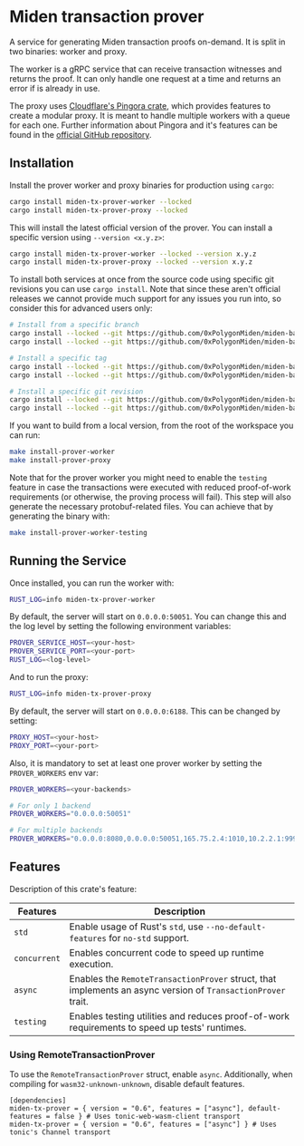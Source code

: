 # Miden transaction prover

A service for generating Miden transaction proofs on-demand. It is split in two binaries: worker
and proxy.

The worker is a gRPC service that can receive transaction witnesses and returns the proof. It can
only handle one request at a time and returns an error if is already in use.

The proxy uses [Cloudflare's Pingora crate](https://crates.io/crates/pingora), which provides features to create a modular proxy. It is
meant to handle multiple workers with a queue for each one. Further information about Pingora and it's features can be found in the [official GitHub repository](https://github.com/cloudflare/pingora).

## Installation

Install the prover worker and proxy binaries for production using `cargo`:

```sh
cargo install miden-tx-prover-worker --locked
cargo install miden-tx-prover-proxy --locked
```

This will install the latest official version of the prover. You can install a specific version using `--version <x.y.z>`:

```sh
cargo install miden-tx-prover-worker --locked --version x.y.z
cargo install miden-tx-prover-proxy --locked --version x.y.z
```

To install both services at once from the source code using specific git revisions you can use `cargo install`. Note that since these aren't official releases we cannot provide much support for any issues you run into, so consider this for advanced users only:

```sh
# Install from a specific branch
cargo install --locked --git https://github.com/0xPolygonMiden/miden-base miden-tx-prover-worker --branch <branch>
cargo install --locked --git https://github.com/0xPolygonMiden/miden-base miden-tx-prover-proxy --branch <branch>

# Install a specific tag
cargo install --locked --git https://github.com/0xPolygonMiden/miden-base miden-tx-prover-worker --tag <tag>
cargo install --locked --git https://github.com/0xPolygonMiden/miden-base miden-tx-prover-proxy --tag <tag>

# Install a specific git revision
cargo install --locked --git https://github.com/0xPolygonMiden/miden-base miden-tx-prover-worker --rev <git-sha>
cargo install --locked --git https://github.com/0xPolygonMiden/miden-base miden-tx-prover-proxy --rev <git-sha>
```
If you want to build from a local version, from the root of the workspace you can run:

```bash
make install-prover-worker
make install-prover-proxy
```

Note that for the prover worker you might need to enable the `testing` feature in case the transactions were executed with reduced proof-of-work requirements (or otherwise, the proving process will fail). This step will also generate the necessary protobuf-related files. You can achieve that by generating the binary with:

```bash
make install-prover-worker-testing
```

## Running the Service

Once installed, you can run the worker with:

```bash
RUST_LOG=info miden-tx-prover-worker
```

By default, the server will start on `0.0.0.0:50051`. You can change this and the log level by setting the following environment variables:

```bash
PROVER_SERVICE_HOST=<your-host>
PROVER_SERVICE_PORT=<your-port>
RUST_LOG=<log-level>
```

And to run the proxy:

```bash
RUST_LOG=info miden-tx-prover-proxy
```

By default, the server will start on `0.0.0.0:6188`. This can be changed by setting:

```bash
PROXY_HOST=<your-host>
PROXY_PORT=<your-port>
```

Also, it is mandatory to set at least one prover worker by setting the `PROVER_WORKERS` env var:

```bash
PROVER_WORKERS=<your-backends>

# For only 1 backend
PROVER_WORKERS="0.0.0.0:50051"

# For multiple backends
PROVER_WORKERS="0.0.0.0:8080,0.0.0.0:50051,165.75.2.4:1010,10.2.2.1:9999"
```

## Features

Description of this crate's feature:

| Features     | Description                                                                                                 |
| ------------ | ------------------------------------------------------------------------------------------------------------|
| `std`        | Enable usage of Rust's `std`, use `--no-default-features` for `no-std` support.                             |
| `concurrent` | Enables concurrent code to speed up runtime execution.                                                      |
| `async`      | Enables the `RemoteTransactionProver` struct, that implements an async version of `TransactionProver` trait.|
| `testing`    | Enables testing utilities and reduces proof-of-work requirements to speed up tests' runtimes.               |

### Using RemoteTransactionProver
To use the `RemoteTransactionProver` struct, enable `async`. Additionally, when compiling for `wasm32-unknown-unknown`, disable default features.

```
[dependencies]
miden-tx-prover = { version = "0.6", features = ["async"], default-features = false } # Uses tonic-web-wasm-client transport
miden-tx-prover = { version = "0.6", features = ["async"] } # Uses tonic's Channel transport
```
